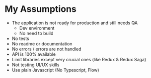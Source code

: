 # My Assumptions

- The application is not ready for production and still needs QA
  - Dev environment
  - No need to build
- No tests
- No readme or documentation
- No errors / errors are not handled
- API is 100% available
- Limit libraries except very crucial ones (like Redux & Redux Saga)
- Not testing UI/UX skills
- Use plain Javascript (No Typescript, Flow)
